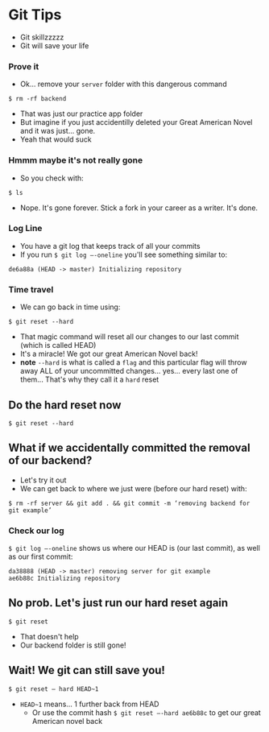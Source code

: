 # Git Tips
* Git skillzzzzz
* Git will save your life

### Prove it
* Ok... remove your `server` folder with this dangerous command

`$ rm -rf backend`

* That was just our practice app folder
* But imagine if you just accidentilly deleted your Great American Novel and it was just... gone.
* Yeah that would suck

### Hmmm maybe it's not really gone
* So you check with:

`$ ls`

* Nope. It's gone forever. Stick a fork in your career as a writer. It's done.

### Log Line
* You have a git log that keeps track of all your commits
* If you run `$ git log —-oneline` you'll see something similar to:

```
de6a88a (HEAD -> master) Initializing repository
```

### Time travel
* We can go back in time using:

`$ git reset --hard`

* That magic command will reset all our changes to our last commit (which is called HEAD)
* It's a miracle! We got our great American Novel back!
* **note** `--hard` is what is called a `flag` and this particular flag will throw away ALL of your uncommitted changes... yes... every last one of them... That's why they call it a `hard` reset

## Do the hard reset now

`$ git reset --hard`

## What if we accidentally committed the removal of our backend?
* Let's try it out
* We can get back to where we just were (before our hard reset) with:

```
$ rm -rf server && git add . && git commit -m ‘removing backend for git example’
```

### Check our log
`$ git log —-oneline` shows us where our HEAD is (our last commit), as well as our first commit:

```
da38888 (HEAD -> master) removing server for git example
ae6b88c Initializing repository
```

## No prob. Let's just run our hard reset again
`$ git reset`

* That doesn't help
* Our backend folder is still gone!

## Wait! We git can still save you!
`$ git reset — hard HEAD~1` 

* `HEAD~1` means... 1 further back from HEAD 
    * Or use the commit hash `$ git reset —-hard ae6b88c` to get our great American novel back
